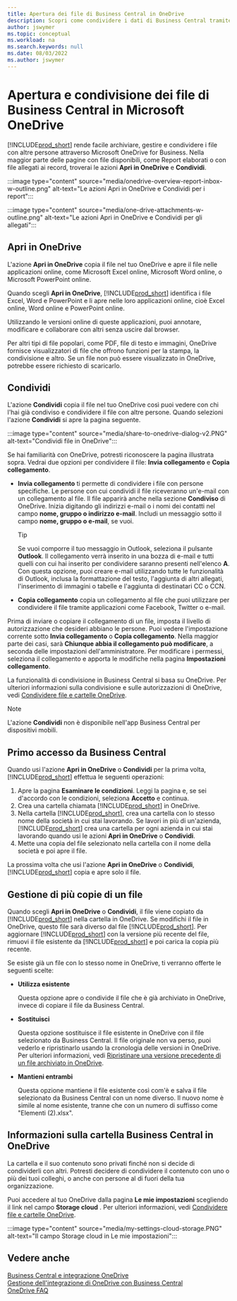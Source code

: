 ```yaml
---
title: Apertura dei file di Business Central in OneDrive
description: Scopri come condividere i dati di Business Central tramite OneDrive for Business.
author: jswymer
ms.topic: conceptual
ms.workload: na
ms.search.keywords: null
ms.date: 08/03/2022
ms.author: jswymer
---
```

# <a name="opening-and-sharing-business-central-files-in-microsoft-onedrive"></a><a name="opening-and-sharing-business-central-files-in-microsoft-onedrive"></a><a name="opening-and-sharing-business-central-files-in-microsoft-onedrive"></a>Apertura e condivisione dei file di Business Central in Microsoft OneDrive

[!INCLUDE[prod_short](includes/prod_short.md)] rende facile archiviare, gestire e condividere i file con altre persone attraverso Microsoft OneDrive for Business. Nella maggior parte delle pagine con file disponibili, come Report elaborati o con file allegati ai record, troverai le azioni **Apri in OneDrive** e **Condividi**.


:::image type="content" source="media/onedrive-overview-report-inbox-w-outline.png" alt-text="Le azioni Apri in OneDrive e Condividi per i report":::


:::image type="content" source="media/one-drive-attachments-w-outline.png" alt-text="Le azioni Apri in OneDrive e Condividi per gli allegati":::


## <a name="open-in-onedrive"></a><a name="open-in-onedrive"></a><a name="open-in-onedrive"></a>Apri in OneDrive

L'azione **Apri in OneDrive** copia il file nel tuo OneDrive e apre il file nelle applicazioni online, come Microsoft Excel online, Microsoft Word online, o Microsoft PowerPoint online. 

<!--## Working with different types of files-->

Quando scegli **Apri in OneDrive**, [!INCLUDE[prod_short](includes/prod_short.md)] identifica i file Excel, Word e PowerPoint e li apre nelle loro applicazioni online, cioè Excel online, Word online e PowerPoint online. 

Utilizzando le versioni online di queste applicazioni, puoi annotare, modificare e collaborare con altri senza uscire dal browser.

Per altri tipi di file popolari, come PDF, file di testo e immagini, OneDrive fornisce visualizzatori di file che offrono funzioni per la stampa, la condivisione e altro. Se un file non può essere visualizzato in OneDrive, potrebbe essere richiesto di scaricarlo.

## <a name="share"></a><a name="share"></a><a name="share"></a>Condividi

L'azione **Condividi** copia il file nel tuo OneDrive così puoi vedere con chi l'hai già condiviso e condividere il file con altre persone. Quando selezioni l'azione **Condividi** si apre la pagina seguente.

:::image type="content" source="media/share-to-onedrive-dialog-v2.PNG" alt-text="Condividi file in OneDrive":::

Se hai familiarità con OneDrive, potresti riconoscere la pagina illustrata sopra. Vedrai due opzioni per condividere il file: **Invia collegamento** e **Copia collegamento**.

- **Invia collegamento** ti permette di condividere i file con persone specifiche. Le persone con cui condividi il file riceveranno un'e-mail con un collegamento al file. Il file apparirà anche nella sezione **Condiviso** di OneDrive. Inizia digitando gli indirizzi e-mail o i nomi dei contatti nel campo **nome, gruppo o indirizzo e-mail**. Includi un messaggio sotto il campo **nome, gruppo o e-mail**, se vuoi.

  > [!TIP]
  > Se vuoi comporre il tuo messaggio in Outlook, seleziona il pulsante **Outlook**. Il collegamento verrà inserito in una bozza di e-mail e tutti quelli con cui hai inserito per condividere saranno presenti nell'elenco **A**. Con questa opzione, puoi creare e-mail utilizzando tutte le funzionalità di Outlook, inclusa la formattazione del testo, l'aggiunta di altri allegati, l'inserimento di immagini o tabelle e l'aggiunta di destinatari CC o CCN.

- **Copia collegamento** copia un collegamento al file che puoi utilizzare per condividere il file tramite applicazioni come Facebook, Twitter o e-mail. 

Prima di inviare o copiare il collegamento di un file, imposta il livello di autorizzazione che desideri abbiano le persone. Puoi vedere l'impostazione corrente sotto **Invia collegamento** o **Copia collegamento**. Nella maggior parte dei casi, sarà **Chiunque abbia il collegamento può modificare**, a seconda delle impostazioni dell'amministratore. Per modificare i permessi, seleziona il collegamento e apporta le modifiche nella pagina **Impostazioni collegamento**.

La funzionalità di condivisione in Business Central si basa su OneDrive. Per ulteriori informazioni sulla condivisione e sulle autorizzazioni di OneDrive, vedi [Condividere file e cartelle OneDrive](https://support.microsoft.com/en-us/office/share-onedrive-files-and-folders-9fcc2f7d-de0c-4cec-93b0-a82024800c07).

> [!NOTE]
> L'azione **Condividi** non è disponibile nell'app Business Central per dispositivi mobili.

## <a name="first-time-sign-in-from-business-central"></a><a name="first-time-sign-in-from-business-central"></a><a name="first-time-sign-in-from-business-central"></a>Primo accesso da Business Central

Quando usi l'azione **Apri in OneDrive** o **Condividi** per la prima volta, [!INCLUDE[prod_short](includes/prod_short.md)] effettua le seguenti operazioni:

1. Apre la pagina **Esaminare le condizioni**. Leggi la pagina e, se sei d'accordo con le condizioni, seleziona **Accetto** e continua.
2. Crea una cartella chiamata [!INCLUDE[prod_short](includes/prod_short.md)] in OneDrive. 
3. Nella cartella [!INCLUDE[prod_short](includes/prod_short.md)], crea una cartella con lo stesso nome della società in cui stai lavorando. Se lavori in più di un'azienda, [!INCLUDE[prod_short](includes/prod_short.md)] crea una cartella per ogni azienda in cui stai lavorando quando usi le azioni **Apri in OneDrive** o **Condividi**. 
4. Mette una copia del file selezionato nella cartella con il nome della società e poi apre il file. 

La prossima volta che usi l'azione **Apri in OneDrive** o **Condividi**, [!INCLUDE[prod_short](includes/prod_short.md)] copia e apre solo il file. 

## <a name="managing-multiple-copies-of-a-file"></a><a name="managing-multiple-copies-of-a-file"></a><a name="managing-multiple-copies-of-a-file"></a>Gestione di più copie di un file

Quando scegli **Apri in OneDrive** o **Condividi**, il file viene copiato da [!INCLUDE[prod_short](includes/prod_short.md)] nella cartella in OneDrive. Se modifichi il file in OneDrive, questo file sarà diverso dal file [!INCLUDE[prod_short](includes/prod_short.md)]. Per aggiornare [!INCLUDE[prod_short](includes/prod_short.md)] con la versione più recente del file, rimuovi il file esistente da [!INCLUDE[prod_short](includes/prod_short.md)] e poi carica la copia più recente.

Se esiste già un file con lo stesso nome in OneDrive, ti verranno offerte le seguenti scelte:

- **Utilizza esistente**

  Questa opzione apre o condivide il file che è già archiviato in OneDrive, invece di copiare il file da Business Central.
  
- **Sostituisci**
  
  Questa opzione sostituisce il file esistente in OneDrive con il file selezionato da Business Central. Il file originale non va perso, puoi vederlo e ripristinarlo usando la cronologia delle versioni in OneDrive. Per ulteriori informazioni, vedi [Ripristinare una versione precedente di un file archiviato in OneDrive](https://support.microsoft.com/office/restore-a-previous-version-of-a-file-stored-in-onedrive).

- **Mantieni entrambi**
 
  Questa opzione mantiene il file esistente così com'è e salva il file selezionato da Business Central con un nome diverso. Il nuovo nome è simile al nome esistente, tranne che con un numero di suffisso come "Elementi (2).xlsx".

## <a name="about-your-business-central-folder-on-onedrive"></a><a name="about-your-business-central-folder-on-onedrive"></a><a name="about-your-business-central-folder-on-onedrive"></a>Informazioni sulla cartella Business Central in OneDrive

La cartella e il suo contenuto sono privati finché non si decide di condividerli con altri. Potresti decidere di condividere il contenuto con uno o più dei tuoi colleghi, o anche con persone al di fuori della tua organizzazione. 

Puoi accedere al tuo OneDrive dalla pagina **Le mie impostazioni** scegliendo il link nel campo **Storage cloud** . Per ulteriori informazioni, vedi [Condividere file e cartelle OneDrive](https://support.microsoft.com/en-us/office/share-onedrive-files-and-folders-9fcc2f7d-de0c-4cec-93b0-a82024800c07).

:::image type="content" source="media/my-settings-cloud-storage.PNG" alt-text="Il campo Storage cloud in Le mie impostazioni":::

<!--## Extending the Connection to OneDrive
You can create an extension and connect it to... For more information, see...-->

## <a name="see-also"></a><a name="see-also"></a><a name="see-also"></a>Vedere anche

[Business Central e integrazione OneDrive](across-onedrive-overview.md)  
[Gestione dell'integrazione di OneDrive con Business Central](admin-onedrive-integration.md)  
[OneDrive FAQ](admin-onedrive-faq.md)
